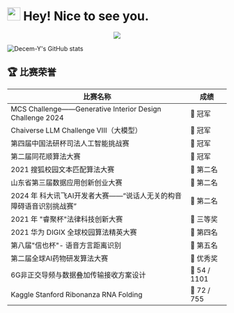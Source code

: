 <h1><img src="https://emojis.slackmojis.com/emojis/images/1643514389/3643/cool-doge.gif?1643514389" width="30"/> Hey! Nice to see you.</h1>

<p align="center"> 
  <img src="https://profile-counter.glitch.me/Decem-Y/count.svg" />
</p>

![Decem-Y's GitHub stats](https://github-readme-stats.vercel.app/api?username=Decem-Y&count_private=true)

## 🏆 比赛荣誉

| 比赛名称 | 成绩 |
|---------|------|
| MCS Challenge——Generative Interior Design Challenge 2024 | 🥇 冠军 |
| Chaiverse LLM Challenge VIII（大模型） | 🥇 冠军 |
| 第四届中国法研杯司法人工智能挑战赛 | 🥇 冠军 |
| 第二届同花顺算法大赛 | 🥇 冠军 |
| 2021 搜狐校园文本匹配算法大赛 | 🥈 第二名 |
| 山东省第三届数据应用创新创业大赛 | 🥈 第二名 |
| 2024 年 科大讯飞AI开发者大赛——“说话人无关的构音障碍语音识别挑战赛” | 🥈 第二名 |
| 2021 年 "睿聚杯"法律科技创新大赛 | 🥉 三等奖 |
| 2021 华为 DIGIX 全球校园算法精英大赛 | 🏅 第四名 |
| 第八届"信也杯"- 语音方言距离识别 | 🏅 第五名 |
| 第二届全球AI药物研发算法大赛 | 🏅 优秀奖 |
| 6G非正交导频与数据叠加传输接收方案设计 | 🏅 54 / 1101 |
| Kaggle Stanford Ribonanza RNA Folding | 🏅 72 / 755 |


